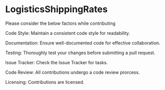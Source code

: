 # LogisticsShippingRates

Please consider the below factors while contributing

Code Style:
Maintain a consistent code style for readability. 

Documentation:
Ensure well-documented code for effective collaboration.

Testing: 
Thoroughly test your changes before submitting a pull request.

Issue Tracker:
Check the Issue Tracker for tasks.

Code Review:
All contributions undergo a code review prorcess.

Licensing:
Contributions are licensed. 
